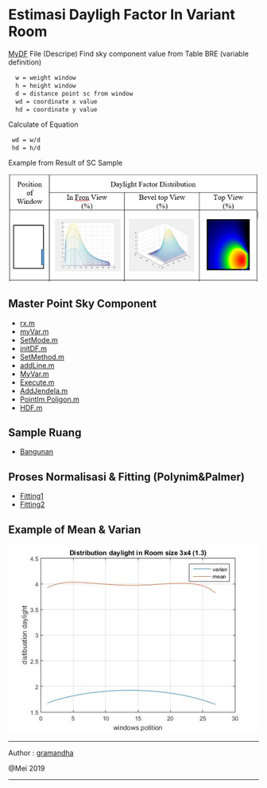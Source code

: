 
# Estimasi Dayligh Factor In Variant Room

[MyDF](https://github.com/anagdesa/Daylight_Factor/blob/master/MyDF.m) File (Descripe)
Find sky component value from Table BRE (variable definition)

      w = weight window
      h = height window
      d = distance point sc from window
      wd = coordinate x value
      hd = coordinate y value

Calculate of Equation
     
     wd = w/d    
     hd = h/d   
     
Example from Result of SC Sample

<img src="gambar/Sample.JPG">

## Master Point Sky Component

- [rx.m](https://github.com/anagdesa/Daylight_Factor/blob/master/AddJendela.m)
- [myVar.m](https://github.com/anagdesa/Daylight_Factor/blob/master/myVar.m)
- [SetMode.m](https://github.com/anagdesa/Daylight_Factor/blob/master/SetMode.m)
- [initDF.m](https://github.com/anagdesa/Daylight_Factor/blob/master/initDF.m)
- [SetMethod.m](https://github.com/anagdesa/Daylight_Factor/blob/master/SetMethod.m)
- [addLine.m](https://github.com/anagdesa/Daylight_Factor/blob/master/addLine.m)
- [MyVar.m](https://github.com/anagdesa/Daylight_Factor/blob/master/MyVar.m)
- [Execute.m](https://github.com/anagdesa/Daylight_Factor/blob/master/Execute.m)
- [AddJendela.m](https://github.com/anagdesa/Daylight_Factor/blob/master/AddJendela.m)
- [PointIm Poligon.m](https://github.com/anagdesa/Daylight_Factor/blob/master/PointInPoligon.m)
- [HDF.m](https://github.com/anagdesa/Daylight_Factor/blob/master/HDF.m)

## Sample Ruang
- [Bangunan](https://github.com/anagdesa/Daylight_Factor/blob/master/bangunanUmum.m)

## Proses Normalisasi & Fitting (Polynim&Palmer)
- [Fitting1](https://github.com/anagdesa/Daylight_Factor/blob/master/FittingPalmer.m)
- [Fitting2](https://github.com/anagdesa/Daylight_Factor/blob/master/daylight_kotak.m)

## Example of Mean & Varian

<img src="gambar/mean%20var.jpg">

---

Author : [gramandha](https://github.com/anagdesa)

@Mei 2019

---

